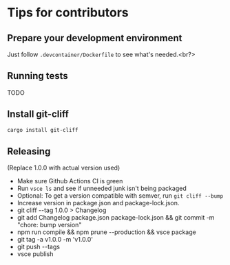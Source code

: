 # Tips for contributors

## Prepare your development environment

Just follow `.devcontainer/Dockerfile` to see what's needed.<br?>


## Running tests

TODO


## Install git-cliff

```bash
cargo install git-cliff
```

## Releasing

(Replace 1.0.0 with actual version used)

- Make sure Github Actions CI is green
- Run `vsce ls` and see if unneeded junk isn't being packaged
- Optional: To get a version compatible with semver, run `git cliff --bump`
- Increase version in package.json and package-lock.json.
- git cliff --tag 1.0.0 > Changelog
- git add Changelog package.json package-lock.json && git commit -m "chore: bump version"
- npm run compile && npm prune --production && vsce package
- git tag -a v1.0.0 -m 'v1.0.0'
- git push --tags
- vsce publish
